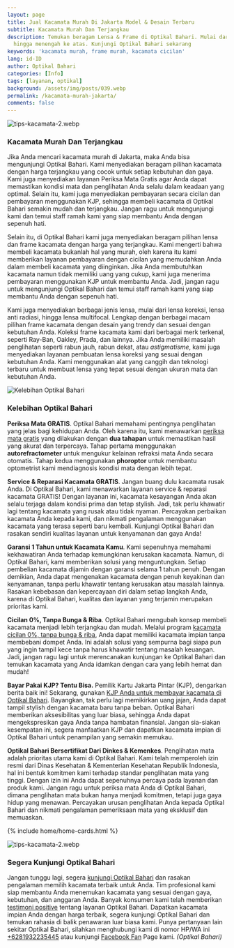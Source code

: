 ```yaml
---
layout: page
title: Jual Kacamata Murah Di Jakarta Model & Desain Terbaru
subtitle: Kacamata Murah Dan Terjangkau
description: Temukan beragam Lensa & Frame di Optikal Bahari. Mulai dari harga terjangkau
  hingga menengah ke atas. Kunjungi Optikal Bahari sekarang
keywords: 'kacamata murah, frame murah, kacamata cicilan'
lang: id-ID
author: Optikal Bahari
categories: [Info]
tags: [layanan, optikal]
background: /assets/img/posts/039.webp
permalink: /kacamata-murah-jakarta/
comments: false
---
```


<div class="card-deck mb-3">
  <div class="card shadow p-3 mb-5 bg-white rounded">
    <img
      itemprop="image"
      src="{{"/assets/img/posts/periksa-mata/periksa-mata-gratis-optikal-bahari-5.webp" | relative_url }}"
      class="card-img-top"
      title="kacamata murah dan terjangkau"
      alt="tips-kacamata-2.webp">
    <div class="card-body">
      <h3 class="card-title">
        Kacamata Murah Dan Terjangkau
      </h3>
      <p class="card-text text-left">
        Jika Anda mencari kacamata murah di Jakarta, maka Anda bisa mengunjungi Optikal Bahari. Kami menyediakan beragam pilihan kacamata dengan harga terjangkau yang cocok untuk setiap kebutuhan dan gaya. Kami juga menyediakan layanan Periksa Mata Gratis agar Anda dapat memastikan kondisi mata dan penglihatan Anda selalu dalam keadaan yang optimal. Selain itu, kami juga menyediakan pembayaran secara cicilan dan pembayaran menggunakan KJP, sehingga membeli kacamata di Optikal Bahari semakin mudah dan terjangkau. Jangan ragu untuk mengunjungi kami dan temui staff ramah kami yang siap membantu Anda dengan sepenuh hati.
      </p>
      <p class="card-text text-left">
        Selain itu, di Optikal Bahari kami juga menyediakan beragam pilihan lensa dan frame kacamata dengan harga yang terjangkau. Kami mengerti bahwa membeli kacamata bukanlah hal yang murah, oleh karena itu kami memberikan layanan pembayaran dengan cicilan yang memudahkan Anda dalam membeli kacamata yang diinginkan. Jika Anda membutuhkan kacamata namun tidak memiliki uang yang cukup, kami juga menerima pembayaran menggunakan KJP untuk membantu Anda. Jadi, jangan ragu untuk mengunjungi Optikal Bahari dan temui staff ramah kami yang siap membantu Anda dengan sepenuh hati.
      </p>
      <p class="card-text text-left">
        Kami juga menyediakan berbagai jenis lensa, mulai dari lensa koreksi, lensa anti radiasi, hingga lensa multifocal. Lengkap dengan berbagai macam pilihan frame kacamata dengan desain yang trendy dan sesuai dengan kebutuhan Anda. Koleksi frame kacamata kami dari berbagai merk terkenal, seperti Ray-Ban, Oakley, Prada, dan lainnya. Jika Anda memiliki masalah penglihatan seperti rabun jauh, rabun dekat, atau
        <em>astigmatisme</em>, kami juga menyediakan layanan pembuatan lensa koreksi yang sesuai dengan kebutuhan Anda. Kami menggunakan alat yang canggih dan teknologi terbaru untuk membuat lensa yang tepat sesuai dengan ukuran mata dan kebutuhan Anda.
      </p>
    </div>
  </div>
</div>

<div class="card-deck mb-3">
  <div class="card shadow p-3 mb-5 bg-white rounded">
    <img
      itemprop="image"
      data-src="/assets/img/posts/periksa-mata/periksa-mata-gratis-optikal-bahari-6.webp"
      src="/assets/img/posts/periksa-mata/periksa-mata-gratis-optikal-bahari-6.webp"
      class="card-img-top img-fluid"
      alt="Kelebihan Optikal Bahari"
      title="Kelebihan Optikal Bahari" />
    <div class="card-body">
      <h3 class="card-title">
        Kelebihan Optikal Bahari
      </h3>
      <p class="card-text text-left">
        <strong>Periksa Mata GRATIS</strong>.
                    Optikal Bahari memahami pentingnya penglihatan yang jelas bagi kehidupan Anda. Oleh karena itu, kami menawarkan
        <a href="{{"/periksa-mata-gratis/" | relative_url }}" title="Periksa Mata Gratis">periksa mata gratis</a>
        yang dilakukan dengan
        <strong>dua tahapan</strong>
        untuk memastikan hasil yang akurat dan terpercaya. Tahap pertama menggunakan
        <strong>autorefractometer</strong>
        untuk mengukur kelainan refraksi mata Anda secara otomatis. Tahap kedua menggunakan
        <strong>phoroptor</strong>
        untuk membantu optometrist kami mendiagnosis kondisi mata dengan lebih tepat.
      </p>
      <p class="card-text text-left">
        <strong>Service & Reparasi Kacamata GRATIS</strong>.
                    Jangan buang dulu kacamata rusak Anda. Di Optikal Bahari, kami menawarkan layanan service & reparasi kacamata GRATIS! Dengan layanan ini, kacamata kesayangan Anda akan selalu terjaga dalam kondisi prima dan tetap stylish. Jadi, tak perlu khawatir lagi tentang kacamata yang rusak
                    atau tidak nyaman. Percayakan perbaikan kacamata Anda kepada kami, dan nikmati pengalaman menggunakan kacamata yang terasa seperti baru kembali. Kunjungi Optikal Bahari dan rasakan sendiri kualitas layanan untuk kenyamanan dan gaya Anda!
      </p>
      <p class="card-text text-left">
        <strong>Garansi 1 Tahun untuk Kacamata Kamu</strong>.
                    Kami sepenuhnya memahami kekhawatiran Anda terhadap kemungkinan kerusakan kacamata. Namun, di Optikal Bahari, kami memberikan solusi yang menguntungkan. Setiap pembelian kacamata dijamin dengan garansi selama 1 tahun penuh. Dengan demikian, Anda dapat mengenakan kacamata dengan penuh keyakinan dan kenyamanan, tanpa perlu khawatir tentang kerusakan atau masalah lainnya. Rasakan kebebasan dan kepercayaan diri dalam setiap langkah Anda, karena di Optikal Bahari, kualitas dan layanan yang terjamin merupakan prioritas kami.
      </p>
      <p class="card-text text-left">
        <strong>Cicilan 0%, Tanpa Bunga & Riba</strong>.
                    Optikal Bahari mengubah konsep membeli kacamata menjadi lebih terjangkau dan mudah. Melalui program
        <a href="{{"/kacamata-cicilan/" | relative_url }}" title="kacamata cicilan 0%, tanpa bunga & riba">kacamata cicilan 0%, tanpa bunga & riba</a>, Anda dapat memiliki kacamata impian tanpa membebani dompet Anda. Ini adalah solusi yang sempurna bagi siapa pun yang ingin tampil kece tanpa harus khawatir tentang masalah keuangan. Jadi, jangan ragu lagi untuk merencanakan kunjungan ke Optikal Bahari dan temukan kacamata yang Anda idamkan dengan cara yang lebih hemat dan mudah!
      </p>
      <p class="card-text text-left">
        <strong>Bayar Pakai KJP? Tentu Bisa.</strong>
        Pemilik Kartu Jakarta Pintar (KJP), dengarkan berita baik ini! Sekarang, gunakan
        <a href="{{"/optikal-bahari-kjp-kartu-jakarta-pintar/" | relative_url }}" title="KJP Anda untuk membayar kacamata di Optikal Bahari">KJP Anda untuk membayar kacamata di Optikal Bahari</a>. Bayangkan, tak perlu lagi memikirkan uang jajan, Anda dapat tampil stylish dengan kacamata baru tanpa beban. Optikal Bahari memberikan aksesibilitas yang luar biasa, sehingga Anda dapat mengekspresikan gaya Anda tanpa hambatan finansial. Jangan sia-siakan kesempatan ini, segera manfaatkan KJP dan dapatkan kacamata impian di Optikal Bahari untuk penampilan yang semakin memukau.
      </p>
      <p class="card-text text-left">
        <strong>Optikal Bahari Bersertifikat Dari Dinkes & Kemenkes</strong>.
                    Penglihatan mata adalah prioritas utama kami di Optikal Bahari. Kami telah memperoleh izin resmi dari Dinas Kesehatan & Kementerian Kesehatan Republik Indonesia, hal ini bentuk komitmen kami terhadap standar penglihatan mata yang tinggi. Dengan izin ini Anda dapat sepenuhnya percaya pada layanan dan produk kami. Jangan ragu untuk periksa mata Anda di Optikal Bahari, dimana penglihatan mata bukan hanya menjadi komitmen, tetapi juga gaya hidup yang menawan. Percayakan urusan penglihatan Anda kepada Optikal Bahari dan nikmati pengalaman pemeriksaan mata yang eksklusif dan memuaskan.
      </p>
    </div>
  </div>
</div>

{% include home/home-cards.html %}

<div class="card-deck mb-3">
  <div class="card shadow p-3 mb-5 bg-white rounded">
    <img
      itemprop="image"
      src="{{"/assets/img/posts/periksa-mata/periksa-mata-gratis-optikal-bahari-9.webp" | relative_url }}"
      class="card-img-top"
      alt="tips-kacamata-2.webp">
    <div class="card-body">
      <h3 class="card-title">
        Segera Kunjungi Optikal Bahari
      </h3>
      <p class="card-text text-left">
        Jangan tunggu lagi, segera
        <a href="{{"/lokasi" | relative_url }}" title="lokasi Optikal Bahari">kunjungi Optikal Bahari</a>
        dan rasakan pengalaman memilih kacamata terbaik untuk Anda. Tim profesional kami siap membantu Anda menemukan kacamata yang sesuai dengan gaya, kebutuhan, dan anggaran Anda. Banyak konsumen kami telah memberikan
        <a href="{{"/testimoni" | relative_url }}" title="testimoni positive">testimoni positive</a>
        tentang layanan Optikal Bahari. Dapatkan kacamata impian Anda dengan harga terbaik, segera kunjungi Optikal Bahari dan temukan rahasia di balik penawaran luar biasa kami. Punya pertanyaan lain sekitar Optikal Bahari, silahkan menghubungi kami di nomor HP/WA ini
        <a
          href="https://api.whatsapp.com/send?phone=6281932235445&text=Hallo%2C+saya+butuh+informasi+lebih+lanjut+mengenai+Optikal+Bahari"
          id="WhatsAppClick"
          class="WhatsAppCall"
          title="Call WhatsApp">+6281932235445</a>
        atau kunjungi
        <a
          href="https://www.facebook.com/optikalbahari"
          id="FBClick"
          title="Facebook Page Optikal Bahari"
          class="FacebookPage">Facebook Fan</a>
        Page kami.
        <em>(Optikal Bahari)</em>
      </p>
    </div>
  </div>
</div>
